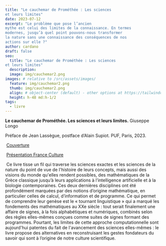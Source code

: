 ```yaml
---
title: "Le cauchemar de Prométhée : Les sciences
et leurs limites"
date: 2023-07-12
excerpt: "Le problème que pose l’ancien
mythe est celui des limites de la connaissance. En termes
modernes, jusqu’à quel point pouvons-nous transformer
la nature sans une connaissance des conséquences de nos
actions sur elle ?"
author: cardano
draft: false
seo:
  title: "Le cauchemar de Prométhée : Les sciences
et leurs limites"
  description:
  image: img/cauchemar2.png
images: # relative to /src/assets/images/
  feature: img/cauchemar2.png
  thumb: img/cauchemar2.png
  align: # object-center (default) - other options at https://tailwindcss.com/docs/object-position
  height: h-48 md:h-1/2
tags:
  - livre
---
```

**Le cauchemar de Prométhée. Les sciences et leurs limites.** Giuseppe Longo

Préface de Jean Lassègue, postface d’Alain Supiot. PUF, Paris, 2023. 

 [Couverture](https://www.di.ens.fr/users/longo/files/Couv_Table-introLeCauchemarPromethee.pdf)

 [Présentation France Culture](https://www.radiofrance.fr/franceculture/podcasts/le-pourquoi-du-comment-science/comment-maitriser-notre-maitrise-6500958)

 Ce livre tisse un fil qui traverse les sciences exactes et les sciences de la nature du point de vue de l'histoire de leurs concepts, mais aussi des visions du monde qu'elles rendent possibles, des mathématiques de la Grèce classique jusqu’à leurs applications à l’intelligence artificielle et à la biologie contemporaines. Ces deux dernières disciplines ont été profondément marquées par des notions d’origine mathématique, en particulier celles de calcul, d’information et de programme. Ce qui permet de comprendre leur genèse est le « tournant linguistique » qui a marqué les fondements des mathématiques au XXe siècle : tout serait finalement une affaire de signes, à la fois alphabétiques et numériques, combinés selon des règles elles-mêmes conçues comme suites de signes formant des programmes. Pourtant, les limites de cette approche computationnelle sont aujourd'hui patentes du fait de l'avancement des sciences elles-mêmes : le livre propose des alternatives en reconstruisant les gestes fondateurs du savoir qui sont à l’origine de notre culture scientifique.
